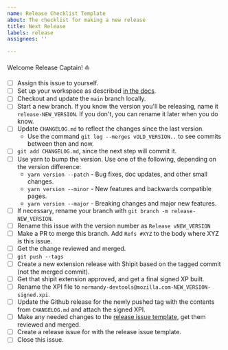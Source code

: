 ```yaml
---
name: Release Checklist Template
about: The checklist for making a new release
title: Next Release
labels: release
assignees: ''

---
```


Welcome Release Captain! ⛵️

<!-- Note to release captains: while filing this issue, replace ALL_CAPS words with their appropriate values and then delete this instruction. -->

- [ ] Assign this issue to yourself.
- [ ] Set up your workspace as described [in the docs](https://mozilla-extensions.github.io/normandy-devtools/#/dev).
- [ ] Checkout and update the `main` branch locally.
- [ ] Start a new branch. If you know the version you'll be releasing, name it `release-NEW_VERSION`. If you don't, you can rename it later when you do know.
- [ ] Update `CHANGELOG.md` to reflect the changes since the last version.
  - Use the command `git log --merges vOLD_VERSION..` to see commits between then and now.
- [ ] `git add CHANGELOG.md`, since the next step will commit it.
- [ ] Use yarn to bump the version. Use one of the following, depending on the version difference:
  - `yarn version --patch` - Bug fixes, doc updates, and other small changes.
  - `yarn version --minor` - New  features and backwards compatible pages.
  - `yarn version --major` - Breaking changes and major new features.
- [ ] If necessary, rename your branch with `git branch -m release-NEW_VERSION`.
- [ ] Rename this issue with the version number as `Release vNEW_VERSION`
- [ ] Make a PR to merge this branch. Add `Refs #XYZ` to the body where XYZ is this issue.
- [ ] Get the change reviewed and merged.
- [ ] `git push --tags`
- [ ] Create a new extension release with Shipit based on the tagged commit (not the merged commit).
- [ ] Get that shipit extension approved, and get a final signed XP built.
- [ ] Rename the XPI file to `normandy-devtools@mozilla.com-NEW_VERSION-signed.xpi`.
- [ ] Update the Github release for the newly pushed tag with the contents from `CHANGELOG.md` and attach the signed XPI.
- [ ] Make any needed changes to the [release issue template][], get them reviewed and merged.
- [ ] Create a release issue for with the release issue template.
- [ ] Close this issue.

[release issue template]:
  https://github.com/mozilla-extensions/normandy-devtools/issues/new?assignees=&labels=release&template=release-checklist.md&title=Next+Release

